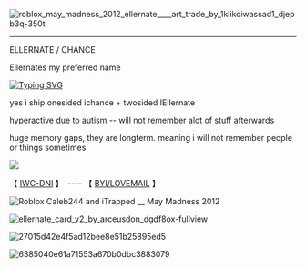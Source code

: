 
![roblox_may_madness_2012_ellernate____art_trade_by_1kiikoiwassad1_djepb3q-350t](https://github.com/user-attachments/assets/16fffce9-dadb-40e6-8552-4322e5fbd326)

------------------------------------------------------------------------------------
ELLERNATE / CHANCE

Ellernates my preferred name

[![Typing SVG](https://readme-typing-svg.demolab.com?font=Savate&size=75&pause=100&color=960808&vCenter=true&multiline=true&width=3800&height=400&lines=Suffering+is+all+anyone+will+ever+know...;Shouldn't+have+tried+to+get+rid+of+me.;You+took+the+fall%2C+now+you+take+the+blade.;Unfortunately%2C+this+is+the+end+of+the+line+for+you.+-+Ellernate%2C+Roblox+Hacker)](https://git.io/typing-svg)

   yes i ship onesided ichance + twosided IEllernate

  hyperactive due to autism -- will not remember alot of stuff afterwards

huge memory gaps, they are longterm. meaning i will not remember people or things sometimes

![](https://komarev.com/ghpvc/?username=ELLERN4TE&color=880808&label=HACKERS&style=for-the-badge)

【  [IWC-DNI](https://docs.google.com/document/d/1wQQk5GOaFQ3m4uOyKjXkHOkHvSVAF80N3Ud8tFjtZ0M/edit?usp=sharing)  】　---- 【 [BYI/LOVEMAIL](https://docs.google.com/document/d/12m6SMlbFN6OrzZAYuHicgBv7BlPOUY9LkQa_D1JzFgw/edit?usp=sharing)   】　

![Roblox Caleb244 and iTrapped __ May Madness 2012](https://github.com/user-attachments/assets/45927ec3-9306-4058-8f35-29daf7791015)

![ellernate_card_v2_by_arceusdon_dgdf8ox-fullview](https://github.com/user-attachments/assets/9d01064d-459a-4f33-9b46-2f793aee9a1e)















































































![27015d42e4f5ad12bee8e51b25895ed5](https://github.com/user-attachments/assets/94411841-deb4-4c1f-a3d1-606b53e72ccc)

![6385040e61a71553a670b0dbc3883079](https://github.com/user-attachments/assets/6c5b5d4d-d95b-4a79-b1ba-d86f773391fd)



